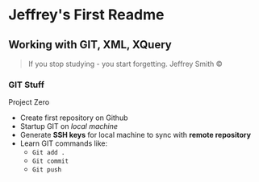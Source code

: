 Jeffrey's First Readme
=======================

Working with GIT, XML, XQuery
-----------------------------

> If you stop studying - you start forgetting. 
> Jeffrey Smith ©

### GIT Stuff

Project Zero 
- Create first repository on Github
- Startup GIT on *local machine*
- Generate **SSH keys** for local machine to sync with **remote repository**
- Learn GIT commands like:
	- `Git add .`
	- `Git commit`
	- `Git push`